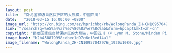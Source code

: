 ```yaml
---
layout: post
title:  "卧龙国家级自然保护区的大熊猫，中国四川"
date:   "2018-03-15 16:00:00 +0800"
image_url: "http://cn.bing.com/az/hprichbg/rb/WolongPanda_ZH-CN10957042976_1920x1080.jpg"
link: "/search?q=%e5%a4%a7%e7%86%8a%e7%8c%ab&form=hpcapt&mkt=zh-cn"
copyright: "卧龙国家级自然保护区的大熊猫，中国四川 (© Lynn M. Stone/Minden Pictures)"
image_hash: "b2b458879998cdbec1d97c6ef8ed14a1"
image_filename: "WolongPanda_ZH-CN10957042976_1920x1080.jpg"
---
```

